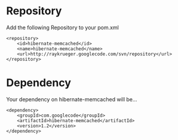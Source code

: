 # Repository #
Add the following Repository to your pom.xml
```
<repository>
    <id>hibernate-memcached</id>
    <name>hibernate-memcached</name>
    <url>http://raykrueger.googlecode.com/svn/repository</url>
</repository>
```

# Dependency #
Your dependency on hibernate-memcached will be...
```
<dependency>
    <groupId>com.googlecode</groupId>
    <artifactId>hibernate-memcached</artifactId>
    <version>1.2</version>
</dependency>
```